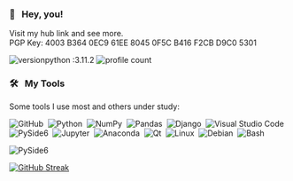 ### 🧩 &nbsp; Hey, you!
Visit my hub link and see more.\
PGP Key: 4003 B364 0EC9 61EE 8045 0F5C B416 F2CB D9C0 5301

![versionpython :3.11.2](https://img.shields.io/badge/Python%20version-3.11.2-blue)
![profile count](https://komarev.com/ghpvc/?username=ecopque&color=red)&nbsp;

### 🛠 &nbsp; My Tools
Some tools I use most and others under study:

![GitHub](https://img.shields.io/badge/-GitHub-05122A?style=flat&logo=github)&nbsp;
![Python](https://img.shields.io/badge/-Python-05122A?style=flat&logo=python)&nbsp;
![NumPy](https://img.shields.io/badge/numpy%20-%23013243.svg?&style=flat&logo=numpy&logoColor=white)&nbsp;
![Pandas](https://img.shields.io/badge/pandas%20-%23150458.svg?&style=flat&logo=pandas&logoColor=white)&nbsp;
![Django](https://img.shields.io/badge/-Django-05122A?style=flat&logo=django&logoColor=092E20)&nbsp;
![Visual Studio Code](https://img.shields.io/badge/-Visual%20Studio%20Code-05122A?style=flat&logo=visual-studio-code&logoColor=007ACC)&nbsp;
![PySide6](https://img.shields.io/badge/-PySide6-05122A?style=flat&logo=pyside6)&nbsp;
![Jupyter](https://img.shields.io/badge/-Jupyter-05122A?style=flat&logo=jupyter)&nbsp;
![Anaconda](https://img.shields.io/badge/-Anaconda-05122A?style=flat&logo=anaconda)&nbsp;
![Qt](https://img.shields.io/badge/-Qt-05122A?style=flat&logo=qt)&nbsp;
![Linux](https://img.shields.io/badge/-Linux-05122A?style=flat&logo=linux)&nbsp;
![Debian](https://img.shields.io/badge/-Debian-05122A?style=flat&logo=debian)&nbsp;
![Bash](https://img.shields.io/badge/-Bash-05122A?style=flat&logo=gnubash)&nbsp;

![PySide6](https://img.shields.io/badge/-PySide6-05122A?style=flat&logo=python&logoColor=white)


[![GitHub Streak](https://streak-stats.demolab.com/?user=ecopque&theme=prussian)](https://git.io/streak-stats)




<!--
**ecopque/ecopque** is a ✨ _special_ ✨ repository because its `README.md` (this file) appears on your GitHub profile.

Here are some ideas to get you started:

- 🔭 I’m currently working on ...
- 🌱 I’m currently learning ...
- 👯 I’m looking to collaborate on ...
- 🤔 I’m looking for help with ...
- 💬 Ask me about ...
- 📫 How to reach me: ...
- 😄 Pronouns: ...
- ⚡ Fun fact: ...
-->
